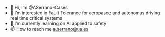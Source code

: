 - 👋 Hi, I’m @ASerrano-Cases
- 👀 I’m interested in Fault Tolerance for aeropasce and autonomus driving real time critical systems
- 🌱 I’m currently learning on AI applied to safety
- 📫 How to reach me a.serrano@ua.es

<!---
ASerrano-Cases/ASerrano-Cases is a ✨ special ✨ repository because its `README.md` (this file) appears on your GitHub profile.
You can click the Preview link to take a look at your changes.
--->
